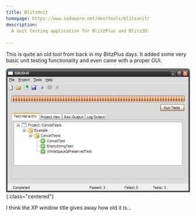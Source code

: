 ```yaml
---
title: BlitzUnit
homepage: https://www.sodaware.net/dev/tools/blitzunit/
description:
  A unit testing application for BlitzPlus and Blitz3D.

---
```


This is quite an old tool from back in my BlitzPlus days. It added some very
basic unit testing functionality and even came with a proper GUI.

![BlitzUnit](/assets/images/blitzunit-main-screen.png){:class="centered"}

I think the XP window title gives away how old it is...
